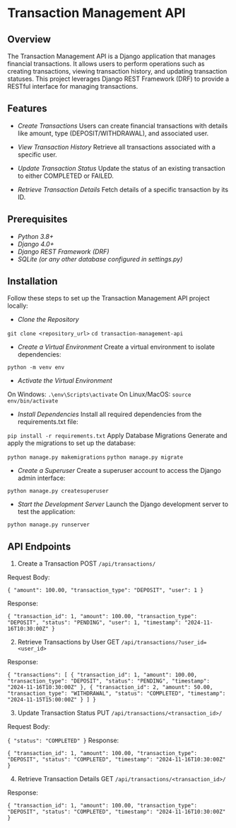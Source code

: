 # Transaction Management API

## Overview

The Transaction Management API is a Django application that manages financial transactions. It allows users to perform operations such as creating transactions, viewing transaction history, and updating transaction statuses. This project leverages Django REST Framework (DRF) to provide a RESTful interface for managing transactions.

## Features

- _Create Transactions_
  Users can create financial transactions with details like amount, type (DEPOSIT/WITHDRAWAL), and associated user.

- _View Transaction History_
  Retrieve all transactions associated with a specific user.

- _Update Transaction Status_
  Update the status of an existing transaction to either COMPLETED or FAILED.

- _Retrieve Transaction Details_
  Fetch details of a specific transaction by its ID.

## Prerequisites

- _Python 3.8+_
- _Django 4.0+_
- _Django REST Framework (DRF)_
- _SQLite (or any other database configured in settings.py)_

## Installation

Follow these steps to set up the Transaction Management API project locally:

- _Clone the Repository_

`git clone <repository_url>`
`cd transaction-management-api`

- _Create a Virtual Environment_
  Create a virtual environment to isolate dependencies:

`python -m venv env`

- _Activate the Virtual Environment_

On Windows:
`.\env\Scripts\activate`
On Linux/MacOS:
`source env/bin/activate`

- _Install Dependencies_
  Install all required dependencies from the requirements.txt file:

`pip install -r requirements.txt`
Apply Database Migrations
Generate and apply the migrations to set up the database:

`python manage.py makemigrations`
`python manage.py migrate`

- _Create a Superuser_
  Create a superuser account to access the Django admin interface:

`python manage.py createsuperuser`

- _Start the Development Server_
  Launch the Django development server to test the application:

`python manage.py runserver`

## API Endpoints

1. Create a Transaction
   POST `/api/transactions/`

Request Body:

`{
  "amount": 100.00,
  "transaction_type": "DEPOSIT",
  "user": 1
}`

Response:

`{
"transaction_id": 1,
"amount": 100.00,
"transaction_type": "DEPOSIT",
"status": "PENDING",
"user": 1,
"timestamp": "2024-11-16T10:30:00Z"
}`

2.  Retrieve Transactions by User
    GET `/api/transactions/?user_id=<user_id>`

Response:

`{
"transactions": [
{
"transaction_id": 1,
"amount": 100.00,
"transaction_type": "DEPOSIT",
"status": "PENDING",
"timestamp": "2024-11-16T10:30:00Z"
},
{
"transaction_id": 2,
"amount": 50.00,
"transaction_type": "WITHDRAWAL",
"status": "COMPLETED",
"timestamp": "2024-11-15T15:00:00Z"
}
]
}`

3. Update Transaction Status
   PUT `/api/transactions/<transaction_id>/`

Request Body:

`{
"status": "COMPLETED"
}`
Response:

`{
"transaction_id": 1,
"amount": 100.00,
"transaction_type": "DEPOSIT",
"status": "COMPLETED",
"timestamp": "2024-11-16T10:30:00Z"
}`

4. Retrieve Transaction Details
   GET `/api/transactions/<transaction_id>/`

Response:

`{
"transaction_id": 1,
"amount": 100.00,
"transaction_type": "DEPOSIT",
"status": "COMPLETED",
"timestamp": "2024-11-16T10:30:00Z"
}`
